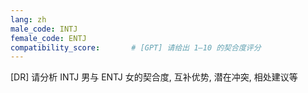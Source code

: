 ```yaml
---
lang: zh
male_code: INTJ
female_code: ENTJ
compatibility_score:       # [GPT] 请给出 1–10 的契合度评分
---
```


[DR] 请分析 INTJ 男与 ENTJ 女的契合度, 互补优势, 潜在冲突, 相处建议等

